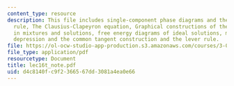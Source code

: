 ```yaml
---
content_type: resource
description: This file includes single-component phase diagrams and the Gibbs phase
  rule, The Clausius-Clapeyron equation, Graphical constructions of the free energy
  in mixtures and solutions, free energy diagrams of ideal solutions, melting point
  depression and the common tangent construction and the lever rule.
file: https://ol-ocw-studio-app-production.s3.amazonaws.com/courses/3-012-fundamentals-of-materials-science-fall-2005/d4c8140fc9f2366567dd3081a4ea0e66_lec16t_note.pdf
file_type: application/pdf
resourcetype: Document
title: lec16t_note.pdf
uid: d4c8140f-c9f2-3665-67dd-3081a4ea0e66
---
```

